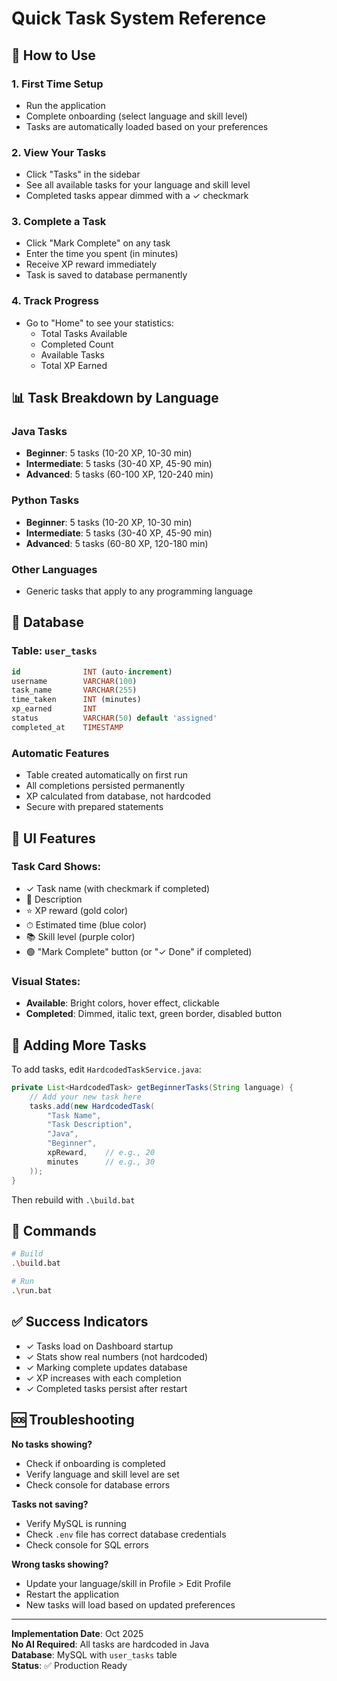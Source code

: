 # Quick Task System Reference

## 🎯 How to Use

### 1. **First Time Setup**
- Run the application
- Complete onboarding (select language and skill level)
- Tasks are automatically loaded based on your preferences

### 2. **View Your Tasks**
- Click "Tasks" in the sidebar
- See all available tasks for your language and skill level
- Completed tasks appear dimmed with a ✓ checkmark

### 3. **Complete a Task**
- Click "Mark Complete" on any task
- Enter the time you spent (in minutes)
- Receive XP reward immediately
- Task is saved to database permanently

### 4. **Track Progress**
- Go to "Home" to see your statistics:
  - Total Tasks Available
  - Completed Count
  - Available Tasks
  - Total XP Earned

## 📊 Task Breakdown by Language

### Java Tasks
- **Beginner**: 5 tasks (10-20 XP, 10-30 min)
- **Intermediate**: 5 tasks (30-40 XP, 45-90 min)
- **Advanced**: 5 tasks (60-100 XP, 120-240 min)

### Python Tasks
- **Beginner**: 5 tasks (10-20 XP, 10-30 min)
- **Intermediate**: 5 tasks (30-40 XP, 45-90 min)
- **Advanced**: 5 tasks (60-80 XP, 120-180 min)

### Other Languages
- Generic tasks that apply to any programming language

## 💾 Database

### Table: `user_tasks`
```sql
id              INT (auto-increment)
username        VARCHAR(100)
task_name       VARCHAR(255)
time_taken      INT (minutes)
xp_earned       INT
status          VARCHAR(50) default 'assigned'
completed_at    TIMESTAMP
```

### Automatic Features
- Table created automatically on first run
- All completions persisted permanently
- XP calculated from database, not hardcoded
- Secure with prepared statements

## 🎨 UI Features

### Task Card Shows:
- ✓ Task name (with checkmark if completed)
- 📝 Description
- ⭐ XP reward (gold color)
- ⏱ Estimated time (blue color)
- 📚 Skill level (purple color)
- 🟢 "Mark Complete" button (or "✓ Done" if completed)

### Visual States:
- **Available**: Bright colors, hover effect, clickable
- **Completed**: Dimmed, italic text, green border, disabled button

## 🔧 Adding More Tasks

To add tasks, edit `HardcodedTaskService.java`:

```java
private List<HardcodedTask> getBeginnerTasks(String language) {
    // Add your new task here
    tasks.add(new HardcodedTask(
        "Task Name",
        "Task Description",
        "Java",
        "Beginner",
        xpReward,    // e.g., 20
        minutes      // e.g., 30
    ));
}
```

Then rebuild with `.\build.bat`

## 🚀 Commands

```bash
# Build
.\build.bat

# Run
.\run.bat
```

## ✅ Success Indicators

- ✓ Tasks load on Dashboard startup
- ✓ Stats show real numbers (not hardcoded)
- ✓ Marking complete updates database
- ✓ XP increases with each completion
- ✓ Completed tasks persist after restart

## 🆘 Troubleshooting

**No tasks showing?**
- Check if onboarding is completed
- Verify language and skill level are set
- Check console for database errors

**Tasks not saving?**
- Verify MySQL is running
- Check `.env` file has correct database credentials
- Check console for SQL errors

**Wrong tasks showing?**
- Update your language/skill in Profile > Edit Profile
- Restart the application
- New tasks will load based on updated preferences

---

**Implementation Date**: Oct 2025  
**No AI Required**: All tasks are hardcoded in Java  
**Database**: MySQL with `user_tasks` table  
**Status**: ✅ Production Ready

